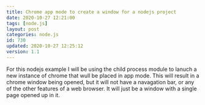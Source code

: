 ```yaml
---
title: Chrome app mode to create a window for a nodejs project
date: 2020-10-27 12:21:00
tags: [node.js]
layout: post
categories: node.js
id: 730
updated: 2020-10-27 12:25:12
version: 1.1
---
```


For this nodejs example I will be using the child process module to lanuch a new instance of chrome that wull be placed in app mode. This will result in a chrome window being opened, but it will not have a navagation bar, or any of the other features of a web browser. It will just be a window with a single page opened up in it.

<!-- more -->
